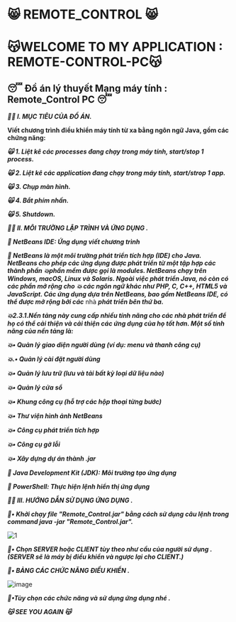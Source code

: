#                                                              :smile_cat: REMOTE_CONTROL :smile_cat:
#                                                         :kissing_cat:WELCOME TO MY APPLICATION : REMOTE-CONTROL-PC:kissing_cat:
##                                                       :sleeping: Đồ án lý thuyết Mạng máy tính : Remote_Control PC  :sleeping:

**_:face_in_clouds:  I.  MỤC TIÊU CỦA ĐỒ ÁN._**

**Viết chương trình điều khiển máy tính từ xa bằng ngôn ngữ Java, gồm các chứng năng:**

**_:scream_cat:	1. Liệt kê các processes đang chạy trong máy tính, start/stop 1 process._**

**_:scream_cat:	2. Liệt kê các application đang chạy trong máy tính, start/strop 1 app._**

**_:scream_cat:	3. Chụp màn hình._**

**_:scream_cat:	4. Bắt phím nhấn._**

**_:scream_cat:	5. Shutdown._**



**_:face_in_clouds:  II. MÔI TRƯỜNG LẬP TRÌNH VÀ ỨNG DỤNG ._**

**_:sparkling_heart:	NetBeans IDE: Ứng dụng viết chương trình_**

**_:speech_balloon:     NetBeans là một môi trường phát triển tích hợp (IDE) cho Java. NetBeans cho phép các ứng dụng được phát triển từ một tập hợp các thành phần_**
**_:boom:phần mềm được gọi là modules. NetBeans chạy trên Windows, macOS, Linux và Solaris. Ngoài việc phát triển Java, nó còn có các phần mở rộng cho_**
**_:boom: các ngôn ngữ khác như PHP, C, C++, HTML5 và JavaScript. Các ứng dụng dựa trên NetBeans, bao gồm NetBeans IDE, có thể được mở rộng bởi các_** nhà
**_phát triển bên thứ ba._**

**_:boom:2.3.1.Nền tảng này cung cấp nhiều tính năng cho các nhà phát triển để họ có thể cải thiện và cải thiện các ứng dụng của họ tốt hơn. Một số tính_**
**_năng của nền tảng là:_**

**_:boom:•	Quản lý giao diện người dùng (ví dụ: menu và thanh công cụ)_**

**_:boom:.•	Quản lý cài đặt người dùng_**

**_:boom:•	Quản lý lưu trữ (lưu và tải bất kỳ loại dữ liệu nào)_**

**_:boom:•	Quản lý cửa sổ_**

**_:boom:•	Khung công cụ (hỗ trợ các hộp thoại từng bước)_**

**_:boom:•	Thư viện hình ảnh NetBeans_**

**_:boom:•	Công cụ phát triển tích hợp_**

**_:boom:•	Công cụ gỡ lỗi_**

**_:boom:•	Xây dựng dự án thành .jar_**

**_:speech_balloon: Java Development Kit (JDK): Môi trường tạo ứng dụng_**

**_:speech_balloon: PowerShell: Thực hiện lệnh hiển thị ứng dụng_**

**_:face_in_clouds: III.  HƯỚNG DẪN SỬ DỤNG ỨNG DỤNG ._**

**_:ghost:•	Khởi chạy file  "Remote_Control.jar"  bằng cách sử dụng câu lệnh trong command java -jar "Remote_Control.jar"._**

![1](https://user-images.githubusercontent.com/100368114/204820460-fe0e5a83-a5d5-441f-9e22-198beea5fc63.jpg)



**_:ghost:•	Chọn SERVER hoặc CLIENT tùy theo như cầu của người sử dụng . (SERVER sẽ là máy bị điều khiển và ngược lại cho CLIENT.)_**

**_:ghost:•	BẢNG CÁC CHỨC NĂNG ĐIỀU KHIỂN ._**

![image](https://user-images.githubusercontent.com/100368114/204820787-58e50632-5639-4546-9020-b9ae2e80650d.png)


**_:ghost:•Tùy chọn các chức năng và sử dụng ứng dụng nhé ._**


**_:kissing_cat:                                                      SEE YOU AGAIN                                                           :kissing_cat:_**



